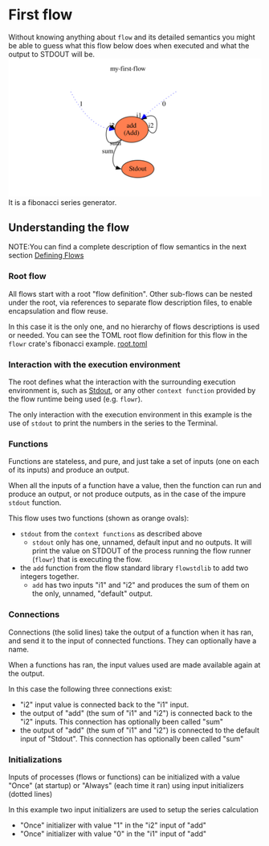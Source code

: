 # First flow
Without knowing anything about `flow` and its detailed semantics you might be able to guess what this flow 
below does when executed and what the output to STDOUT will be. ![First flow](first.svg)
It is a fibonacci series generator.

## Understanding the flow
NOTE:You can find a complete description of flow semantics in the next
section [Defining Flows](../describing/definition_overview.md)

### Root flow
All flows start with a root "flow definition". Other sub-flows can be nested under the root, via references to 
separate flow description files, to enable encapsulation and flow reuse.

In this case it is the only one, and no hierarchy of flows descriptions is used or needed.
You can see the TOML root flow definition for this flow in the `flowr` crate's fibonacci example.
[root.toml](../../flowr/examples/fibonacci/root.toml)

### Interaction with the execution environment
The root defines what the interaction with the surrounding execution environment is,
such as [Stdout](../../flowr/src/bin/flowrcli/context/stdio/stdout.md), or any other `context function` provided by the flow runtime 
being used (e.g. `flowr`).

The only interaction with the execution environment in this example is the use of `stdout` to print the numbers
in the series to the Terminal.

### Functions
Functions are stateless, and pure, and just take a set of inputs (one on each of its inputs) and produce an output.

When all the inputs of a function have a value, then the function can run and produce an output, or not
produce outputs, as in the case of the impure `stdout` function.

This flow uses two functions (shown as orange ovals):
- `stdout` from the `context functions` as described above
  - `stdout` only has one, unnamed, default input and no outputs. It will print the value on STDOUT of the process
  running the flow runner (`flowr`) that is executing the flow.
- the `add` function from the flow standard library `flowstdlib` to add two integers together.
  - `add` has two inputs "i1" and "i2" and produces the sum of them on the only, unnamed, "default" output.

### Connections
Connections (the solid lines) take the output of a function when it has ran, and send it to the input of connected 
functions. They can optionally have a name.

When a functions has ran, the input values used are made available again at the output. 

In this case the following three connections exist:
- "i2" input value is connected back to the "i1" input.
- the output of "add" (the sum of "i1" and "i2") is connected back to the "i2" inputs. This connection has optionally 
  been called "sum"
- the output of "add" (the sum of "i1" and "i2") is connected to the default input of "Stdout". This connection has 
  optionally been called "sum"

### Initializations
Inputs of processes (flows or functions) can be initialized with a value "Once" (at startup) or "Always" (each time 
it ran) using input initializers (dotted lines)

In this example two input initializers are used to setup the series calculation
- "Once" initializer with value "1" in the "i2" input of "add"
- "Once" initializer with value "0" in the "i1" input of "add"